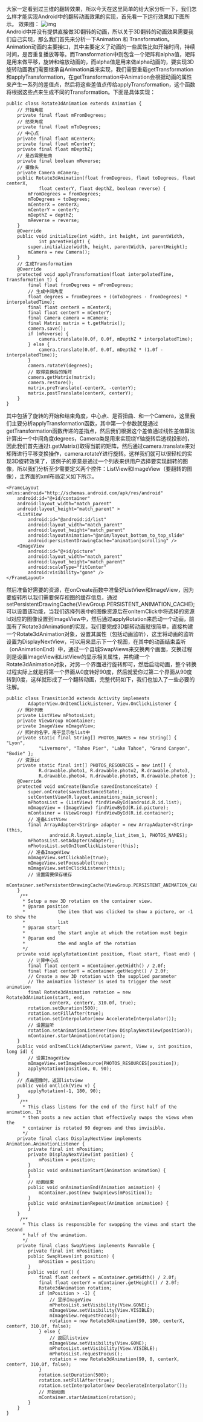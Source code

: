 大家一定看到过三维的翻转效果，所以今天在这里简单的给大家分析一下，我们怎么样才能实现Android中的翻转动画效果的实现，首先看一下运行效果如下图所示。
效果图：
![img](P)  
Android中并没有提供直接做3D翻转的动画，所以关于3D翻转的动画效果需要我们自己实现，那么我们首先来分析一下Animation 和 Transformation。
Animation动画的主要接口，其中主要定义了动画的一些属性比如开始时间，持续时间，是否重复播放等等。而Transformation中则包含一个矩阵和alpha值，矩阵是用来做平移，旋转和缩放动画的，而alpha值是用来做alpha动画的，要实现3D旋转动画我们需要继承自Animation类来实现，我们需要重载getTransformation和applyTransformation，在getTransformation中Animation会根据动画的属性来产生一系列的差值点，然后将这些差值点传给applyTransformation，这个函数将根据这些点来生成不同的Transformation。下面是具体实现：
```  
public class Rotate3dAnimation extends Animation {
	// 开始角度
	private final float mFromDegrees;
	// 结束角度
	private final float mToDegrees;
	// 中心点
	private final float mCenterX;
	private final float mCenterY;
	private final float mDepthZ;
	// 是否需要扭曲
	private final boolean mReverse;
	// 摄像头
	private Camera mCamera;
	public Rotate3dAnimation(float fromDegrees, float toDegrees, float centerX,
			float centerY, float depthZ, boolean reverse) {
		mFromDegrees = fromDegrees;
		mToDegrees = toDegrees;
		mCenterX = centerX;
		mCenterY = centerY;
		mDepthZ = depthZ;
		mReverse = reverse;
	}
	@Override
	public void initialize(int width, int height, int parentWidth,
			int parentHeight) {
		super.initialize(width, height, parentWidth, parentHeight);
		mCamera = new Camera();
	}
	// 生成Transformation
	@Override
	protected void applyTransformation(float interpolatedTime, Transformation t) {
		final float fromDegrees = mFromDegrees;
		// 生成中间角度
		float degrees = fromDegrees + ((mToDegrees - fromDegrees) * interpolatedTime);
		final float centerX = mCenterX;
		final float centerY = mCenterY;
		final Camera camera = mCamera;
		final Matrix matrix = t.getMatrix();
		camera.save();
		if (mReverse) {
			camera.translate(0.0f, 0.0f, mDepthZ * interpolatedTime);
		} else {
			camera.translate(0.0f, 0.0f, mDepthZ * (1.0f - interpolatedTime));
		}
		camera.rotateY(degrees);
		// 取得变换后的矩阵
		camera.getMatrix(matrix);
		camera.restore();
		matrix.preTranslate(-centerX, -centerY);
		matrix.postTranslate(centerX, centerY);
	}
}
```
其中包括了旋转的开始和结束角度，中心点、是否扭曲、和一个Camera，这里我们主要分析applyTransformation函数，其中第一个参数就是通过getTransformation函数传递的差指点，然后我们根据这个差值通过线性差值算法计算出一个中间角度degrees，Camera类是用来实现绕Y轴旋转后透视投影的，因此我们首先通过t.getMatrix()取得当前的矩阵，然后通过camera.translate来对矩阵进行平移变换操作，camera.rotateY进行旋转。这样我们就可以很轻松的实现3D旋转效果了，该例子的原意是通过一个列表来供用户选择要实现翻转的图像，所以我们分析至少需要定义两个控件：ListView和ImageView（要翻转的图像），主界面的xml布局定义如下所示。
```  
<FrameLayout xmlns:android="http://schemas.android.com/apk/res/android"
    android:id="@+id/container"
    android:layout_width="match_parent"
    android:layout_height="match_parent" >
    <ListView
        android:id="@android:id/list"
        android:layout_width="match_parent"
        android:layout_height="match_parent"
        android:layoutAnimation="@anim/layout_bottom_to_top_slide"
        android:persistentDrawingCache="animation|scrolling" />
    <ImageView
        android:id="@+id/picture"
        android:layout_width="match_parent"
        android:layout_height="match_parent"
        android:scaleType="fitCenter"
        android:visibility="gone" />
</FrameLayout>
```
然后准备好需要的资源，在onCreate函数中准备好ListView和ImageView，因为要旋转所以我们需要保存视图的缓存信息，通过setPersistentDrawingCache(ViewGroup.PERSISTENT_ANIMATION_CACHE);可以设置该功能，当我们选择列表中的图像资源后在onItemClick中将选择的资源Id对应的图像设置到ImageView中，然后通过applyRotation来启动一个动画，前面有了Rotate3dAnimation的实现，我们要完成3D翻转动画就很简单，直接构建一个Rotate3dAnimation对象，设置其属性（包括动画监听），这里将动画的监听设置为DisplayNextView，可以用来显示下一个视图，在其中的动画结束监听（onAnimationEnd）中，通过一个县城SwapViews来交换两个画面，交换过程则是设置ImageView和ListView的显示相关属性，并构建一个Rotate3dAnimation对象，对另一个界面进行旋转即可，然后启动动画，整个转换过程实际上就是将第一个界面从0度转好90度，然后就爱你过第二个界面从90度转到0度，这样就形成了一个翻转动画，完整代码如下，我们也加入了一些必要的注解。
```  
public class Transition3d extends Activity implements
		AdapterView.OnItemClickListener, View.OnClickListener {
	// 照片列表
	private ListView mPhotosList;
	private ViewGroup mContainer;
	private ImageView mImageView;
	// 照片的名字，用于显示在list中
	private static final String[] PHOTOS_NAMES = new String[] { "Lyon",
			"Livermore", "Tahoe Pier", "Lake Tahoe", "Grand Canyon", "Bodie" };
	// 资源id
	private static final int[] PHOTOS_RESOURCES = new int[] {
			R.drawable.photo1, R.drawable.photo2, R.drawable.photo3,
			R.drawable.photo4, R.drawable.photo5, R.drawable.photo6 };
	@Override
	protected void onCreate(Bundle savedInstanceState) {
		super.onCreate(savedInstanceState);
		setContentView(R.layout.animations_main_screen);
		mPhotosList = (ListView) findViewById(android.R.id.list);
		mImageView = (ImageView) findViewById(R.id.picture);
		mContainer = (ViewGroup) findViewById(R.id.container);
		// 准备ListView
		final ArrayAdapter<String> adapter = new ArrayAdapter<String>(this,
				android.R.layout.simple_list_item_1, PHOTOS_NAMES);
		mPhotosList.setAdapter(adapter);
		mPhotosList.setOnItemClickListener(this);
		// 准备ImageView
		mImageView.setClickable(true);
		mImageView.setFocusable(true);
		mImageView.setOnClickListener(this);
		// 设置需要保存缓存
		mContainer.setPersistentDrawingCache(ViewGroup.PERSISTENT_ANIMATION_CACHE);
	}
	 /**
	  * Setup a new 3D rotation on the container view.
	  * @param position
	  *            the item that was clicked to show a picture, or -1 to show the
	  *            list
	  * @param start
	  *            the start angle at which the rotation must begin
	  * @param end
	  *            the end angle of the rotation
	  */
	private void applyRotation(int position, float start, float end) {
		// 计算中心点
		final float centerX = mContainer.getWidth() / 2.0f;
		final float centerY = mContainer.getHeight() / 2.0f;
		// Create a new 3D rotation with the supplied parameter
		// The animation listener is used to trigger the next animation
		final Rotate3dAnimation rotation = new Rotate3dAnimation(start, end,
				centerX, centerY, 310.0f, true);
		rotation.setDuration(500);
		rotation.setFillAfter(true);
		rotation.setInterpolator(new AccelerateInterpolator());
		// 设置监听
		rotation.setAnimationListener(new DisplayNextView(position));
		mContainer.startAnimation(rotation);
	}
	public void onItemClick(AdapterView parent, View v, int position, long id) {
		// 设置ImageView
		mImageView.setImageResource(PHOTOS_RESOURCES[position]);
		applyRotation(position, 0, 90);
	}
	// 点击图像时，返回listview
	public void onClick(View v) {
		applyRotation(-1, 180, 90);
	}
	 /**
	  * This class listens for the end of the first half of the animation. It
	  * then posts a new action that effectively swaps the views when the
	  * container is rotated 90 degrees and thus invisible.
	  */
	private final class DisplayNextView implements Animation.AnimationListener {
		private final int mPosition;
		private DisplayNextView(int position) {
			mPosition = position;
		}
		public void onAnimationStart(Animation animation) {
		}
		// 动画结束
		public void onAnimationEnd(Animation animation) {
			mContainer.post(new SwapViews(mPosition));
		}
		public void onAnimationRepeat(Animation animation) {
		}
	}
	 /**
	  * This class is responsible for swapping the views and start the second
	  * half of the animation.
	  */
	private final class SwapViews implements Runnable {
		private final int mPosition;
		public SwapViews(int position) {
			mPosition = position;
		}
		public void run() {
			final float centerX = mContainer.getWidth() / 2.0f;
			final float centerY = mContainer.getHeight() / 2.0f;
			Rotate3dAnimation rotation;
			if (mPosition > -1) {
				// 显示ImageView
				mPhotosList.setVisibility(View.GONE);
				mImageView.setVisibility(View.VISIBLE);
				mImageView.requestFocus();
				rotation = new Rotate3dAnimation(90, 180, centerX, centerY, 310.0f, false);
			} else {
				// 返回listview
				mImageView.setVisibility(View.GONE);
				mPhotosList.setVisibility(View.VISIBLE);
				mPhotosList.requestFocus();
				rotation = new Rotate3dAnimation(90, 0, centerX, centerY, 310.0f, false);
			}
			rotation.setDuration(500);
			rotation.setFillAfter(true);
			rotation.setInterpolator(new DecelerateInterpolator());
			// 开始动画
			mContainer.startAnimation(rotation);
		}
	}
}
```